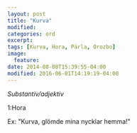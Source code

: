 ```yaml
---
layout: post
title: "Kurva"
modified:
categories: ord
excerpt:
tags: [Kurva, Hora, Pärla, Orozbo]
image:
  feature:
date: 2014-08-08T15:39:55-04:00
modified: 2016-06-01T14:19:19-04:00
---
```


*Substantiv/adjektiv*

1:Hora

Ex: "Kurva, glömde mina nycklar hemma!"
